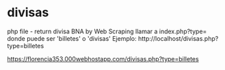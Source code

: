 # divisas
php file - return divisa BNA by Web Scraping
llamar a index.php?type=<tipo>
donde <tipo> puede ser 'billetes' o 'divisas'
Ejemplo:
http://localhost/divisas.php?type=billetes

https://florencia353.000webhostapp.com/divisas.php?type=billetes

